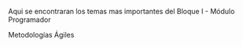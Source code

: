 Aqui se encontraran los temas mas importantes del Bloque I - Módulo Programador

Metodologías Ágiles
